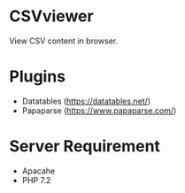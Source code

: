 # CSVviewer
View CSV content in browser. 

# Plugins
- Datatables (https://datatables.net/)
- Papaparse (https://www.papaparse.com/)

# Server Requirement
- Apacahe
- PHP 7.2
